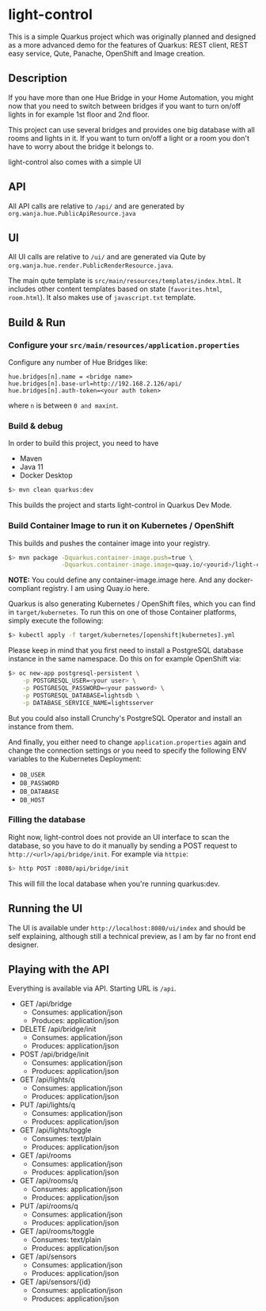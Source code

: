 # light-control 

This is a simple Quarkus project which was originally planned and designed as a more advanced demo for the features of Quarkus: REST client, REST easy service, Qute, Panache, OpenShift and Image creation.

## Description
If you have more than one Hue Bridge in your Home Automation, you might now that you need to switch between bridges if you want to turn on/off lights in for example 1st floor and 2nd floor. 

This project can use several bridges and provides one big database with all rooms and lights in it. If you want to turn on/off a light or a room you don't have to worry about the bridge it belongs to. 

light-control also comes with a simple UI

## API
All API calls are relative to `/api/` and are generated by `org.wanja.hue.PublicApiResource.java`

## UI
All UI calls are relative to `/ui/` and are generated via Qute by `org.wanja.hue.render.PublicRenderResource.java`.

The main qute template is `src/main/resources/templates/index.html`. It includes other content templates based on state (`favorites.html`, `room.html`). It also makes use of `javascript.txt` template.

## Build & Run
### Configure your `src/main/resources/application.properties`
Configure any number of Hue Bridges like:

```
hue.bridges[n].name = <bridge name>
hue.bridges[n].base-url=http://192.168.2.126/api/
hue.bridges[n].auth-token=<your auth token>
```

where `n` is between `0 and maxint`. 

### Build & debug
In order to build this project, you need to have
- Maven 
- Java 11
- Docker Desktop


```bash
$> mvn clean quarkus:dev
```

This builds the project and starts light-control in Quarkus Dev Mode.

### Build Container Image to run it on Kubernetes / OpenShift
This builds and pushes the container image into your registry. 

```bash
$> mvn package -Dquarkus.container-image.push=true \
               -Dquarkus.container-image.image=quay.io/<yourid>/light-control:v1.0.3
```
**NOTE:** You could define any container-image.image here. And any docker-compliant registry. I am using Quay.io here. 

Quarkus is also generating Kubernetes / OpenShift files, which you can find in `target/kubernetes`. To run this on one of those Container platforms, simply execute the following:

```bash
$> kubectl apply -f target/kubernetes/[openshift|kubernetes].yml
```

Please keep in mind that you first need to install a PostgreSQL database instance in the same namespace. Do this on for example OpenShift via:

```bash
$> oc new-app postgresql-persistent \
	-p POSTGRESQL_USER=<your user> \
	-p POSTGRESQL_PASSWORD=<your password> \
	-p POSTGRESQL_DATABASE=lightsdb \
	-p DATABASE_SERVICE_NAME=lightsserver
```

But you could also install Crunchy's PostgreSQL Operator and install an instance from them.

And finally, you either need to change `application.properties` again and change the connection settings or you need to specify the following ENV variables to the Kubernetes Deployment:

- `DB_USER`
- `DB_PASSWORD`
- `DB_DATABASE`
- `DB_HOST`

### Filling the database
Right now, light-control does not provide an UI interface to scan the database, so you have to do it manually by sending a POST request to `http://<url>/api/bridge/init`. For example via `httpie`:

```bash
$> http POST :8080/api/bridge/init
```

This will fill the local database when you're running quarkus:dev.

## Running the UI
The UI is available under `http://localhost:8080/ui/index` and should be self explaining, although still a technical preview, as I am by far no front end designer. 

## Playing with the API
Everything is available via API. Starting URL is `/api`. 

- GET /api/bridge
  - Consumes: application/json
  - Produces: application/json
- DELETE /api/bridge/init
  - Consumes: application/json
  - Produces: application/json
- POST /api/bridge/init
  - Consumes: application/json
  - Produces: application/json
- GET /api/lights/q
  - Consumes: application/json
  - Produces: application/json
- PUT /api/lights/q
  - Consumes: application/json
  - Produces: application/json
- GET /api/lights/toggle
  - Consumes: text/plain
  - Produces: application/json
- GET /api/rooms
  - Consumes: application/json
  - Produces: application/json
- GET /api/rooms/q
  - Consumes: application/json
  - Produces: application/json
- PUT /api/rooms/q
  - Consumes: application/json
  - Produces: application/json
- GET /api/rooms/toggle
  - Consumes: text/plain
  - Produces: application/json
- GET /api/sensors
  - Consumes: application/json
  - Produces: application/json
- GET /api/sensors/{id}
  - Consumes: application/json
  - Produces: application/json
